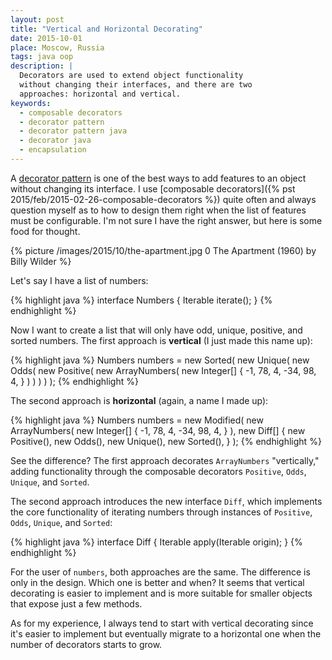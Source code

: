```yaml
---
layout: post
title: "Vertical and Horizontal Decorating"
date: 2015-10-01
place: Moscow, Russia
tags: java oop
description: |
  Decorators are used to extend object functionality
  without changing their interfaces, and there are two
  approaches: horizontal and vertical.
keywords:
  - composable decorators
  - decorator pattern
  - decorator pattern java
  - decorator java
  - encapsulation
---
```


A [decorator pattern](http://en.wikipedia.org/wiki/Decorator_pattern)
is one of the best ways to add features to an object
without changing its interface. I use
[composable decorators]({% pst 2015/feb/2015-02-26-composable-decorators %})
quite often and always question myself as to how to design them right
when the list of features must be configurable.
I'm not sure I have the right answer, but here is
some food for thought.

<!--more-->

{% picture /images/2015/10/the-apartment.jpg 0 The Apartment (1960) by Billy Wilder %}

Let's say I have a list of numbers:

{% highlight java %}
interface Numbers {
  Iterable<Integer> iterate();
}
{% endhighlight %}

Now I want to create a list that will only have odd, unique, positive, and sorted numbers.
The first approach is **vertical** (I just made this name up):

{% highlight java %}
Numbers numbers = new Sorted(
  new Unique(
    new Odds(
      new Positive(
        new ArrayNumbers(
          new Integer[] {
            -1, 78, 4, -34, 98, 4,
          }
        )
      )
    )
  )
);
{% endhighlight %}

The second approach is **horizontal** (again, a name I made up):

{% highlight java %}
Numbers numbers = new Modified(
  new ArrayNumbers(
    new Integer[] {
      -1, 78, 4, -34, 98, 4,
    }
  ),
  new Diff[] {
    new Positive(),
    new Odds(),
    new Unique(),
    new Sorted(),
  }
);
{% endhighlight %}

See the difference? The first approach decorates `ArrayNumbers` "vertically,"
adding functionality through the composable decorators `Positive`, `Odds`,
`Unique`, and `Sorted`.

The second approach introduces the new interface `Diff`, which implements
the core functionality of iterating numbers through instances of
`Positive`, `Odds`, `Unique`, and `Sorted`:

{% highlight java %}
interface Diff {
  Iterable<Integer> apply(Iterable<Integer> origin);
}
{% endhighlight %}

For the user of `numbers`, both approaches are the same. The difference is
only in the design. Which one is better and when? It seems that
vertical decorating is easier to implement and is more suitable for
smaller objects that expose just a few methods.

As for my experience, I always tend to start with vertical decorating since it's
easier to implement but eventually migrate to a horizontal one when the
number of decorators starts to grow.
